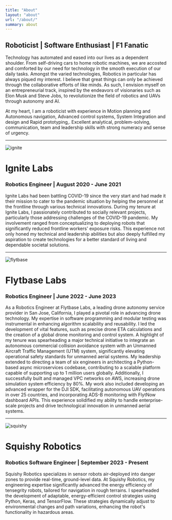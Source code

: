 ```yaml
---
title: "About"
layout: "about"
url: "/about/"
summary: about
---
```


## Roboticist | Software Enthusiast | F1 Fanatic

Technology has automated and eased into our lives as a dependent shoulder. From self-driving cars to home robotic machines, we are accosted and comforted by our need for technology in the smooth execution of our daily tasks. Amongst the varied technologies, Robotics in particular has always piqued my interest. I believe that great things can only be achieved through the collaborative efforts of like minds. As such, I envision myself on an entrepreneurial track, inspired by the endeavors of visionaries such as Elon Musk and Steve Jobs, to revolutionize the field of robotics and UAVs through autonomy and AI.

At my heart, I am a roboticist with experience in Motion planning and Autonomous navigation, Advanced control systems, System Integration and design and Rapid prototyping,. Excellent analytical, problem-solving, communication, team and leadership skills with strong numeracy and sense of urgency.

---

![ignite](../img/ignite.png)
# Ignite Labs
 
### Robotics Engineer | August 2020 - June 2021

Ignite Labs had been battling COVID-19 since the very start and had made it their mission to cater to the pandemic situation by helping the personnel at the frontline through various technical innovations. During my tenure at Ignite Labs, I passionately contributed to socially relevant projects, particularly those addressing challenges of the COVID-19 pandemic. My involvement ranged from conceptualizing to deploying robots that significantly reduced frontline workers' exposure risks. This experience not only honed my technical and leadership abilities but also deeply fulfilled my aspiration to create technologies for a better standard of living and dependable societal solutions.

---

![flytbase](../img/flytbase_3.png)
# Flytbase Labs
 
### Robotics Engineer | June 2022 - June 2023

As a Robotics Engineer at Flytbase Labs, a leading drone autonomy service provider in San Jose, California, I played a pivotal role in advancing drone technology. My expertise in software programming and modular testing was instrumental in enhancing algorithm scalability and reusability. I led the development of vital features, such as precise drone ETA calculations and the creation of a global drone monitoring and control system. A highlight of my tenure was spearheading a major technical initiative to integrate an autonomous commercial collision avoidance system with an Unmanned Aircraft Traffic Management (UTM) system, significantly elevating operational safety standards for unmanned aerial systems. My leadership extended to directing a team of six engineers in architecting a Python-based async microservices codebase, contributing to a scalable platform capable of supporting up to 1 million users globally. Additionally, I successfully built and managed VPC networks on AWS, increasing drone simulation system efficiency by 80%. My work also included developing an advanced wrapper for the DJI SDK, facilitating autonomous UAV operations in over 25 countries, and incorporating ADS-B monitoring with FlytNow dashboard APIs. This experience solidified my ability to handle enterprise-scale projects and drive technological innovation in unmanned aerial systems.

---

![squishy](../img/squishy_1.png)
# Squishy Robotics
 
### Robotics Software Engineer | September 2023 - Present


Squishy Robotics specializes in sensor robots air-deployed into danger zones to provide real-time, ground-level data. At Squishy Robotics, my engineering expertise significantly advanced the energy efficiency of tensegrity robots, tailored for navigation in rough terrains. I spearheaded the development of adaptable, energy-efficient control strategies using Python, Keras, and TensorFlow. These strategies dynamically adjust to environmental changes and path variations, enhancing the robot's functionality in hazardous areas. 


